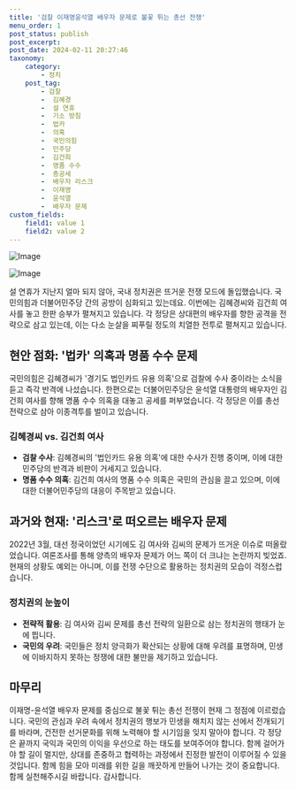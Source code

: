 ```yaml
---
title: '검찰 이재명윤석열 배우자 문제로 불꽃 튀는 총선 전쟁'
menu_order: 1
post_status: publish
post_excerpt: 
post_date: 2024-02-11 20:27:46
taxonomy:
    category:
        - 정치
    post_tag:
        - 검찰
        -  김혜경
        -  설 연휴
        -  기소 방침
        -  법카
        -  의혹
        -  국민의힘
        -  민주당
        -  김건희
        -  명품 수수
        -  총공세
        -  배우자 리스크
        -  이재명
        -  윤석열
        -  배우자 문제
custom_fields:
    field1: value 1
    field2: value 2
---
```


![Image](https://imgnews.pstatic.net/image/015/2024/02/11/0004947193_001_20240211141601022.jpg?type=w647)

![Image](https://imgnews.pstatic.net/image/015/2024/02/11/0004947193_002_20240211141601051.jpg?type=w647)

설 연휴가 지난지 얼마 되지 않아, 국내 정치권은 뜨거운 전쟁 모드에 돌입했습니다. 국민의힘과 더불어민주당 간의 공방이 심화되고 있는데요. 이번에는 김혜경씨와 김건희 여사를 놓고 한판 승부가 펼쳐지고 있습니다. 각 정당은 상대편의 배우자를 향한 공격을 전략으로 삼고 있는데, 이는 다소 눈살을 찌푸릴 정도의 치열한 전투로 펼쳐지고 있습니다.
## 현안 점화: '법카' 의혹과 명품 수수 문제
국민의힘은 김혜경씨가 '경기도 법인카드 유용 의혹'으로 검찰에 수사 중이라는 소식을 듣고 즉각 반격에 나섰습니다. 한편으로는 더불어민주당은 윤석열 대통령의 배우자인 김건희 여사를 향해 명품 수수 의혹을 대놓고 공세를 퍼부었습니다. 각 정당은 이를 총선 전략으로 삼아 이종격투를 벌이고 있습니다.
### 김혜경씨 vs. 김건희 여사
- **검찰 수사**: 김혜경씨의 '법인카드 유용 의혹'에 대한 수사가 진행 중이며, 이에 대한 민주당의 반격과 비판이 거세지고 있습니다.
- **명품 수수 의혹**: 김건희 여사의 명품 수수 의혹은 국민의 관심을 끌고 있으며, 이에 대한 더불어민주당의 대응이 주목받고 있습니다.
## 과거와 현재: '리스크'로 떠오르는 배우자 문제
2022년 3월, 대선 정국이었던 시기에도 김 여사와 김씨의 문제가 뜨거운 이슈로 떠올랐었습니다. 여론조사를 통해 양측의 배우자 문제가 어느 쪽이 더 크냐는 논란까지 빚었죠. 현재의 상황도 예외는 아니며, 이를 전쟁 수단으로 활용하는 정치권의 모습이 걱정스럽습니다.
### 정치권의 눈높이
- **전략적 활용**: 김 여사와 김씨 문제를 총선 전략의 일환으로 삼는 정치권의 행태가 눈에 띕니다.
- **국민의 우려**: 국민들은 정치 양극화가 확산되는 상황에 대해 우려를 표명하며, 민생에 이바지하지 못하는 정쟁에 대한 불만을 제기하고 있습니다.
## 마무리
이재명-윤석열 배우자 문제를 중심으로 불꽃 튀는 총선 전쟁이 현재 그 정점에 이르렀습니다. 국민의 관심과 우려 속에서 정치권의 행보가 민생을 해치지 않는 선에서 전개되기를 바라며, 건전한 선거문화를 위해 노력해야 할 시기임을 잊지 말아야 합니다. 각 정당은 끝까지 국익과 국민의 이익을 우선으로 하는 태도를 보여주어야 합니다. 함께 걸어가야 할 길이 멀지만, 상대를 존중하고 협력하는 과정에서 진정한 발전이 이루어질 수 있을 것입니다. 함께 힘을 모아 미래를 위한 길을 깨끗하게 만들어 나가는 것이 중요합니다. 함께 실천해주시길 바랍니다. 감사합니다.
